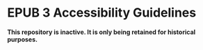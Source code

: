 # EPUB 3 Accessibility Guidelines

__This repository is inactive. It is only being retained for historical purposes.__
